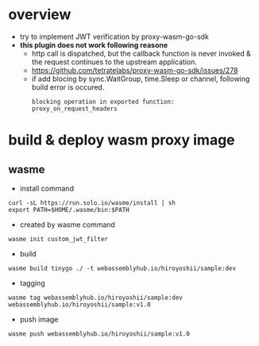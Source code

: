 # overview
- try to implement JWT verification by proxy-wasm-go-sdk
- **this plugin does not work following reasone**
  -  http call is dispatched, but the callback function is never invoked & the request continues to the upstream application.
    - https://github.com/tetratelabs/proxy-wasm-go-sdk/issues/278
  - if add blocing by sync.WaitGroup, time.Sleep or channel, following build error is occured.
    ```
    blocking operation in exported function: proxy_on_request_headers
    ```

# build & deploy wasm proxy image
## wasme 
- install command
```
curl -sL https://run.solo.io/wasme/install | sh
export PATH=$HOME/.wasme/bin:$PATH
```
- created by wasme command
```
wasme init custom_jwt_filter
```
- build
```
wasme build tinygo ./ -t webassemblyhub.io/hiroyoshii/sample:dev
```
- tagging
```
wasme tag webassemblyhub.io/hiroyoshii/sample:dev webassemblyhub.io/hiroyoshii/sample:v1.0
```
- push image
```
wasme push webassemblyhub.io/hiroyoshii/sample:v1.0
```